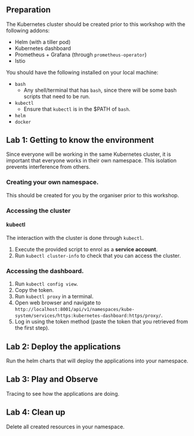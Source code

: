  #

## Preparation

The Kubernetes cluster should be created prior to this workshop with the following addons:

- Helm (with a tiller pod)
- Kubernetes dashboard
- Prometheus + Grafana (through `prometheus-operator`)
- Istio

You should have the following installed on your local machine:

- `bash`
  * Any shell/terminal that has `bash`, since there will be some bash
    scripts that need to be run.
- `kubectl`
  * Ensure that `kubectl` is in the $PATH of `bash`.
- `helm`
- `docker`

## Lab 1: Getting to know the environment

Since everyone will be working in the same Kubernetes cluster, it is important
that everyone works in their own namespace. This isolation prevents
interference from others.

### Creating your own namespace.
This should be created for you by the organiser prior to this workshop.

### Accessing the cluster

#### kubectl
The interaction with the cluster is done through `kubectl`.

1. Execute the provided script to enrol as a **service account**.
2. Run `kubectl cluster-info` to check that you can access the cluster.

### Accessing the dashboard.

1. Run `kubectl config view`.
2. Copy the token.
3. Run `kubectl proxy` in a terminal.
4. Open web browser and navigate to
   `http://localhost:8001/api/v1/namespaces/kube-system/services/https:kubernetes-dashboard:https/proxy/`.
5. Log in using the token method (paste the token that you retrieved from the
   first step).

## Lab 2: Deploy the applications

Run the helm charts that will deploy the applications into your namespace.

## Lab 3: Play and Observe

Tracing to see how the applications are doing.

## Lab 4: Clean up

Delete all created resources in your namespace.
